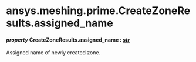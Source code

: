 # ansys.meshing.prime.CreateZoneResults.assigned_name



#### *property* CreateZoneResults.assigned_name *: [str](https://docs.python.org/3.11/library/stdtypes.html#str)*

Assigned name of newly created zone.

<!-- !! processed by numpydoc !! -->
